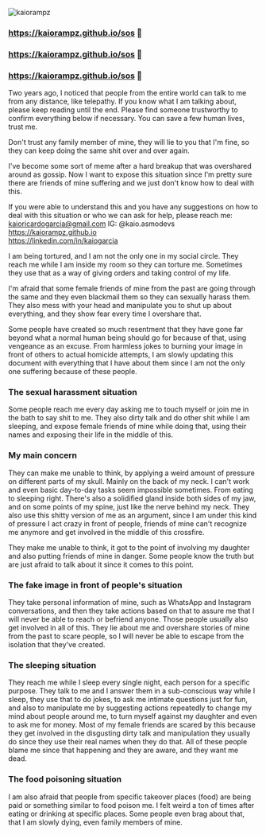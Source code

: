 <p align="left"> <img src="https://komarev.com/ghpvc/?username=kaiorampz" alt="kaiorampz" /> </p>

### https://kaiorampz.github.io/sos 🔴
### https://kaiorampz.github.io/sos 🔴
### https://kaiorampz.github.io/sos 🔴

Two years ago, I noticed that people from the entire world can talk to me from any distance, like telepathy. If you know what I am talking about, please keep reading until the end. Please find someone trustworthy to confirm everything below if necessary. You can save a few human lives, trust me.

Don't trust any family member of mine, they will lie to you that I'm fine, so they can keep doing the same shit over and over again.

I've become some sort of meme after a hard breakup that was overshared around as gossip. Now I want to expose this situation since I'm pretty sure there are friends of mine suffering and we just don't know how to deal with this.  

If you were able to understand this and you have any suggestions on how to deal with this situation or who we can ask for help, please reach me:  
kaioricardogarcia@gmail.com IG: 
@kaio.asmodevs  
https://kaiorampz.github.io  
https://linkedin.com/in/kaiogarcia  

I am being tortured, and I am not the only one in my social circle.
They reach me while I am inside my room so they can torture me. Sometimes they use that as a way of giving orders and taking control of my life.

I'm afraid that some female friends of mine from the past are going through the same and they even blackmail them so they can sexually harass them. They also mess with your head and manipulate you to shut up about everything, and they show fear every time I overshare that.

Some people have created so much resentment that they have gone far beyond what a normal human being should go for because of that, using vengeance as an excuse. From harmless jokes to burning your image in front of others to actual homicide attempts, I am slowly updating this document with everything that I have about them since I am not the only one suffering because of these people.

### The sexual harassment situation
Some people reach me every day asking me to touch myself or join me in the bath to say shit to me. They also dirty talk and do other shit while I am sleeping, and expose female friends of mine while doing that, using their names and exposing their life in the middle of this.

### My main concern
They can make me unable to think, by applying a weird amount of pressure on different parts of my skull. Mainly on the back of my neck. I can't work and even basic day-to-day tasks seem impossible sometimes. From eating to sleeping right. There's also a solidified gland inside both sides of my jaw, and on some points of my spine, just like the nerve behind my neck. They also use this shitty version of me as an argument, since I am under this kind of pressure I act crazy in front of people, friends of mine can't recognize me anymore and get involved in the middle of this crossfire.

They make me unable to think, it got to the point of involving my daughter and also putting friends of mine in danger. Some people know the truth but are just afraid to talk about it since it comes to this point.

### The fake image in front of people's situation
They take personal information of mine, such as WhatsApp and Instagram conversations, and then they take actions based on that to assure me that I will never be able to reach or befriend anyone. Those people usually also get involved in all of this. They lie about me and overshare stories of mine from the past to scare people, so I will never be able to escape from the isolation that they've created.

### The sleeping situation
They reach me while I sleep every single night, each person for a specific purpose. They talk to me and I answer them in a sub-conscious way while I sleep, they use that to do jokes, to ask me intimate questions just for fun, and also to manipulate me by suggesting actions repeatedly to change my mind about people around me, to turn myself against my daughter and even to ask me for money. Most of my female friends are scared by this because they get involved in the disgusting dirty talk and manipulation they usually do since they use their real names when they do that. All of these people blame me since that happening and they are aware, and they want me dead.

### The food poisoning situation
I am also afraid that people from specific takeover places (food) are being paid or something similar to food poison me. I felt weird a ton of times after eating or drinking at specific places. Some people even brag about that, that I am slowly dying, even family members of mine.
